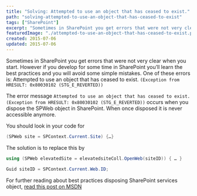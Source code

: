 ```yaml
---
title: "Solving: Attempted to use an object that has ceased to exist."
path: "solving-attempted-to-use-an-object-that-has-ceased-to-exist"
tags: ["SharePoint"]
excerpt: "Sometimes in SharePoint you get errors that were not very clear when you start. However if you develop for some time in SharePoint you’ll learn the best practices and you will avoid some simple mistakes. One of these errors is Attempted to use an object that has ceased to exist."
featuredImage: "./attempted-to-use-an-object-that-has-ceased-to-exist.png"
created: 2015-07-06
updated: 2015-07-06
---
```


Sometimes in SharePoint you get errors that were not very clear when you start. However if you develop for some time in SharePoint you’ll learn the best practices and you will avoid some simple mistakes. One of these errors is: Attempted to use an object that has ceased to exist. `(Exception from HRESULT: 0x80030102 (STG_E_REVERTED))`

The error message `Attempted to use an object that has ceased to exist. (Exception from HRESULT: 0x80030102 (STG_E_REVERTED))` occurs when you dispose the SPWeb object in SharePoint. When once disposed it is never accessible anymore.

You should look in your code for

```csharp
(SPWeb site = SPContext.Current.Site) {…}
```

The solution is to replace this by

```csharp
using (SPWeb elevatedSite = elevatedsiteColl.OpenWeb(siteID)) { … }

Guid siteID = SPContext.Current.Web.ID;
```

For further reading about best practices disposing SharePoint services object, [read this post on MSDN](https://msdn.microsoft.com/en-us/library/aa973248(v=office.12).aspx)
